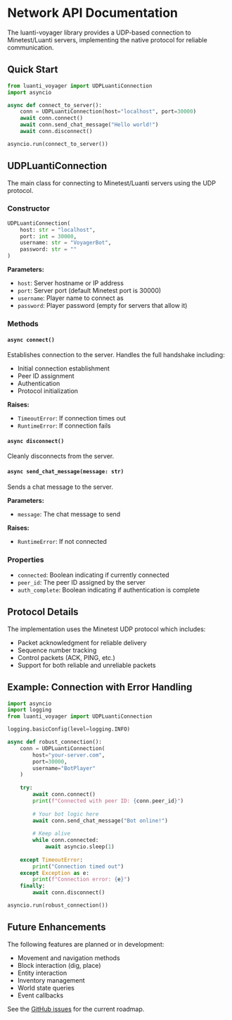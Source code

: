 # Network API Documentation

The luanti-voyager library provides a UDP-based connection to Minetest/Luanti servers, implementing the native protocol for reliable communication.

## Quick Start

```python
from luanti_voyager import UDPLuantiConnection
import asyncio

async def connect_to_server():
    conn = UDPLuantiConnection(host="localhost", port=30000)
    await conn.connect()
    await conn.send_chat_message("Hello world!")
    await conn.disconnect()

asyncio.run(connect_to_server())
```

## UDPLuantiConnection

The main class for connecting to Minetest/Luanti servers using the UDP protocol.

### Constructor

```python
UDPLuantiConnection(
    host: str = "localhost",
    port: int = 30000, 
    username: str = "VoyagerBot",
    password: str = ""
)
```

**Parameters:**
- `host`: Server hostname or IP address
- `port`: Server port (default Minetest port is 30000)
- `username`: Player name to connect as
- `password`: Player password (empty for servers that allow it)

### Methods

#### `async connect()`
Establishes connection to the server. Handles the full handshake including:
- Initial connection establishment
- Peer ID assignment
- Authentication
- Protocol initialization

**Raises:**
- `TimeoutError`: If connection times out
- `RuntimeError`: If connection fails

#### `async disconnect()`
Cleanly disconnects from the server.

#### `async send_chat_message(message: str)`
Sends a chat message to the server.

**Parameters:**
- `message`: The chat message to send

**Raises:**
- `RuntimeError`: If not connected

### Properties

- `connected`: Boolean indicating if currently connected
- `peer_id`: The peer ID assigned by the server
- `auth_complete`: Boolean indicating if authentication is complete

## Protocol Details

The implementation uses the Minetest UDP protocol which includes:
- Packet acknowledgment for reliable delivery
- Sequence number tracking
- Control packets (ACK, PING, etc.)
- Support for both reliable and unreliable packets

## Example: Connection with Error Handling

```python
import asyncio
import logging
from luanti_voyager import UDPLuantiConnection

logging.basicConfig(level=logging.INFO)

async def robust_connection():
    conn = UDPLuantiConnection(
        host="your-server.com",
        port=30000,
        username="BotPlayer"
    )
    
    try:
        await conn.connect()
        print(f"Connected with peer ID: {conn.peer_id}")
        
        # Your bot logic here
        await conn.send_chat_message("Bot online!")
        
        # Keep alive
        while conn.connected:
            await asyncio.sleep(1)
            
    except TimeoutError:
        print("Connection timed out")
    except Exception as e:
        print(f"Connection error: {e}")
    finally:
        await conn.disconnect()

asyncio.run(robust_connection())
```

## Future Enhancements

The following features are planned or in development:
- Movement and navigation methods
- Block interaction (dig, place)
- Entity interaction
- Inventory management
- World state queries
- Event callbacks

See the [GitHub issues](https://github.com/toddllm/luanti-voyager/issues) for the current roadmap.
